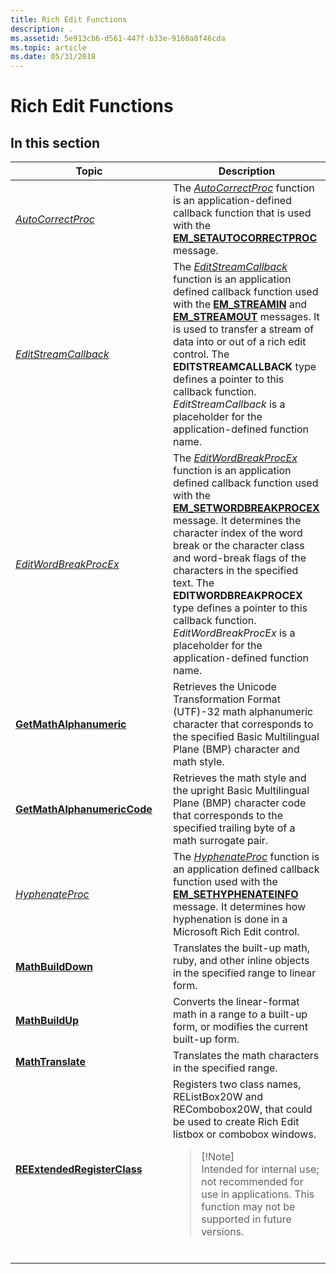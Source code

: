 ```yaml
---
title: Rich Edit Functions
description: .
ms.assetid: 5e913cb6-d561-447f-b33e-9160a8f46cda
ms.topic: article
ms.date: 05/31/2018
---
```


# Rich Edit Functions

## In this section



<table>
<colgroup>
<col style="width: 50%" />
<col style="width: 50%" />
</colgroup>
<thead>
<tr class="header">
<th>Topic</th>
<th>Description</th>
</tr>
</thead>
<tbody>
<tr class="odd">
<td><a href="/windows/desktop/api/Richedit/nc-richedit-autocorrectproc"><em>AutoCorrectProc</em></a><br/></td>
<td>The <a href="/windows/desktop/api/Richedit/nc-richedit-autocorrectproc"><em>AutoCorrectProc</em></a> function is an application-defined callback function that is used with the <a href="em-setautocorrectproc"><strong>EM_SETAUTOCORRECTPROC</strong></a> message.<br/></td>
</tr>
<tr class="even">
<td><a href="/windows/desktop/api/Richedit/nc-richedit-editstreamcallback"><em>EditStreamCallback</em></a><br/></td>
<td>The <a href="/windows/desktop/api/Richedit/nc-richedit-editstreamcallback"><em>EditStreamCallback</em></a> function is an application defined callback function used with the <a href="em-streamin"><strong>EM_STREAMIN</strong></a> and <a href="em-streamout"><strong>EM_STREAMOUT</strong></a> messages. It is used to transfer a stream of data into or out of a rich edit control. The <strong>EDITSTREAMCALLBACK</strong> type defines a pointer to this callback function. <em>EditStreamCallback</em> is a placeholder for the application-defined function name. <br/></td>
</tr>
<tr class="odd">
<td><a href="/windows/desktop/api/Richedit/nc-richedit-editwordbreakprocex"><em>EditWordBreakProcEx</em></a><br/></td>
<td>The <a href="/windows/desktop/api/Richedit/nc-richedit-editwordbreakprocex"><em>EditWordBreakProcEx</em></a> function is an application defined callback function used with the <a href="em-setwordbreakprocex"><strong>EM_SETWORDBREAKPROCEX</strong></a> message. It determines the character index of the word break or the character class and word-break flags of the characters in the specified text. The <strong>EDITWORDBREAKPROCEX</strong> type defines a pointer to this callback function. <em>EditWordBreakProcEx</em> is a placeholder for the application-defined function name. <br/></td>
</tr>
<tr class="even">
<td><a href="https://docs.microsoft.com/previous-versions/windows/desktop/legacy/hh780353(v=vs.85)"><strong>GetMathAlphanumeric</strong></a><br/></td>
<td>Retrieves the Unicode Transformation Format (UTF)-32 math alphanumeric character that corresponds to the specified Basic Multilingual Plane (BMP) character and math style. <br/></td>
</tr>
<tr class="odd">
<td><a href="https://docs.microsoft.com/previous-versions/windows/desktop/legacy/hh780354(v=vs.85)"><strong>GetMathAlphanumericCode</strong></a><br/></td>
<td>Retrieves the math style and the upright Basic Multilingual Plane (BMP) character code that corresponds to the specified trailing byte of a math surrogate pair.<br/></td>
</tr>
<tr class="even">
<td><a href="/windows/desktop/api/Richedit/nf-richedit-hyphenateproc"><em>HyphenateProc</em></a><br/></td>
<td>The <a href="/windows/desktop/api/Richedit/nf-richedit-hyphenateproc"><em>HyphenateProc</em></a> function is an application defined callback function used with the <a href="em-sethyphenateinfo"><strong>EM_SETHYPHENATEINFO</strong></a> message. It determines how hyphenation is done in a Microsoft Rich Edit control.<br/></td>
</tr>
<tr class="odd">
<td><a href="https://docs.microsoft.com/previous-versions/windows/desktop/legacy/hh780443(v=vs.85)"><strong>MathBuildDown</strong></a><br/></td>
<td>Translates the built-up math, ruby, and other inline objects in the specified range to linear form.<br/></td>
</tr>
<tr class="even">
<td><a href="https://docs.microsoft.com/previous-versions/windows/desktop/legacy/hh780445(v=vs.85)"><strong>MathBuildUp</strong></a><br/></td>
<td>Converts the linear-format math in a range to a built-up form, or modifies the current built-up form. <br/></td>
</tr>
<tr class="odd">
<td><a href="https://docs.microsoft.com/previous-versions/windows/desktop/legacy/hh780446(v=vs.85)"><strong>MathTranslate</strong></a><br/></td>
<td>Translates the math characters in the specified range.<br/></td>
</tr>
<tr class="even">
<td><a href="reextendedregisterclass"><strong>REExtendedRegisterClass</strong></a><br/></td>
<td>Registers two class names, REListBox20W and RECombobox20W, that could be used to create Rich Edit listbox or combobox windows. <br/>
<blockquote>
[!Note]<br />
Intended for internal use; not recommended for use in applications. This function may not be supported in future versions.
</blockquote>
<br/></td>
</tr>
</tbody>
</table>



 

 

 






